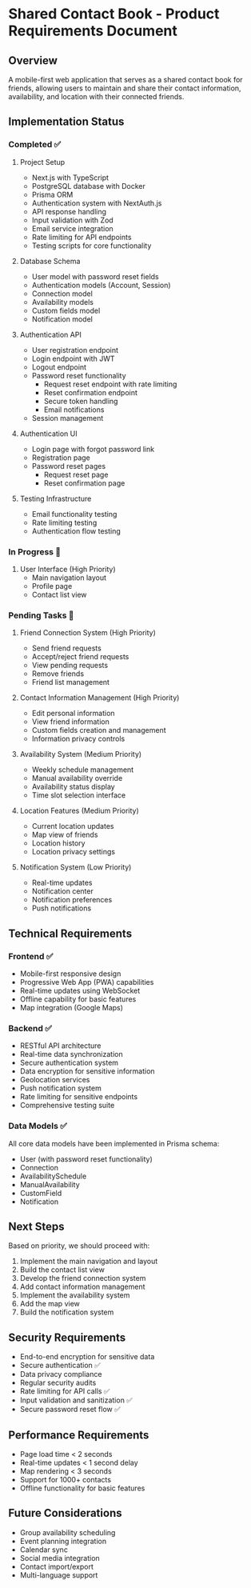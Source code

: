 # Shared Contact Book - Product Requirements Document

## Overview
A mobile-first web application that serves as a shared contact book for friends, allowing users to maintain and share their contact information, availability, and location with their connected friends.

## Implementation Status

### Completed ✅
1. Project Setup
   - Next.js with TypeScript
   - PostgreSQL database with Docker
   - Prisma ORM
   - Authentication system with NextAuth.js
   - API response handling
   - Input validation with Zod
   - Email service integration
   - Rate limiting for API endpoints
   - Testing scripts for core functionality

2. Database Schema
   - User model with password reset fields
   - Authentication models (Account, Session)
   - Connection model
   - Availability models
   - Custom fields model
   - Notification model

3. Authentication API
   - User registration endpoint
   - Login endpoint with JWT
   - Logout endpoint
   - Password reset functionality
     - Request reset endpoint with rate limiting
     - Reset confirmation endpoint
     - Secure token handling
     - Email notifications
   - Session management

4. Authentication UI
   - Login page with forgot password link
   - Registration page
   - Password reset pages
     - Request reset page
     - Reset confirmation page

5. Testing Infrastructure
   - Email functionality testing
   - Rate limiting testing
   - Authentication flow testing

### In Progress 🚧
1. User Interface (High Priority)
   - Main navigation layout
   - Profile page
   - Contact list view

### Pending Tasks 📝

1. Friend Connection System (High Priority)
   - Send friend requests
   - Accept/reject friend requests
   - View pending requests
   - Remove friends
   - Friend list management

2. Contact Information Management (High Priority)
   - Edit personal information
   - View friend information
   - Custom fields creation and management
   - Information privacy controls

3. Availability System (Medium Priority)
   - Weekly schedule management
   - Manual availability override
   - Availability status display
   - Time slot selection interface

4. Location Features (Medium Priority)
   - Current location updates
   - Map view of friends
   - Location history
   - Location privacy settings

5. Notification System (Low Priority)
   - Real-time updates
   - Notification center
   - Notification preferences
   - Push notifications

## Technical Requirements

### Frontend ✅
- Mobile-first responsive design
- Progressive Web App (PWA) capabilities
- Real-time updates using WebSocket
- Offline capability for basic features
- Map integration (Google Maps)

### Backend ✅
- RESTful API architecture
- Real-time data synchronization
- Secure authentication system
- Data encryption for sensitive information
- Geolocation services
- Push notification system
- Rate limiting for sensitive endpoints
- Comprehensive testing suite

### Data Models ✅
All core data models have been implemented in Prisma schema:
- User (with password reset functionality)
- Connection
- AvailabilitySchedule
- ManualAvailability
- CustomField
- Notification

## Next Steps
Based on priority, we should proceed with:

1. Implement the main navigation and layout
2. Build the contact list view
3. Develop the friend connection system
4. Add contact information management
5. Implement the availability system
6. Add the map view
7. Build the notification system

## Security Requirements
- End-to-end encryption for sensitive data
- Secure authentication ✅
- Data privacy compliance
- Regular security audits
- Rate limiting for API calls ✅
- Input validation and sanitization ✅
- Secure password reset flow ✅

## Performance Requirements
- Page load time < 2 seconds
- Real-time updates < 1 second delay
- Map rendering < 3 seconds
- Support for 1000+ contacts
- Offline functionality for basic features

## Future Considerations
- Group availability scheduling
- Event planning integration
- Calendar sync
- Social media integration
- Contact import/export
- Multi-language support 